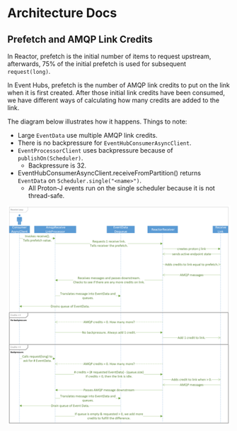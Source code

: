 # Architecture Docs

## Prefetch and AMQP Link Credits

In Reactor, prefetch is the initial number of items to request upstream, afterwards, 75% of the
initial prefetch is used for subsequent `request(long)`.

In Event Hubs, prefetch is the number of AMQP link credits to put on the link when it is first
created.  After those initial link credits have been consumed, we have different ways of calculating
how many credits are added to the link.

The diagram below illustrates how it happens. Things to note:

* Large `EventData` use multiple AMQP link credits.
* There is no backpressure for `EventHubConsumerAsyncClient`.
* `EventProcessorClient` uses backpressure because of `publishOn(Scheduler)`.
  * Backpressure is 32.
* EventHubConsumerAsyncClient.receiveFromPartition() returns `EventData` on `Scheduler.single("<name>")`.
  * All Proton-J events run on the single scheduler because it is not thread-safe.

![](./receive-flow.png)
